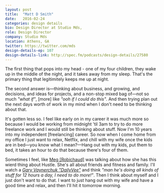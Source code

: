 ```yaml
---
layout: post
title:  "Matt D Smith"
date:   2016-02-24
categories: design details
bio: Design Director at Studio Mds,
role: Design Director
company: Studio Mds
location: Athens, GA
twitter: https://twitter.com/mds
design-details-ep: 107
design-details-link: http://spec.fm/podcasts/design-details/27580
---
```


The first thing that pops into my head - one of my four children, they wake up in the middle of the night, and it takes away from my sleep. That's the primary thing that legitimitely keeps me up at night.

The second answer is—thinking about business, and growing, and decisions, and ideas for projects, and a non-stop mixed bag of—not so much _"what if"_, [more] like _"ooh if I could do this"_. And then trying plan out the next days worth of work in my mind when I don't need to be thinking about that.

It's gotten less so. I feel like early on in my career it was much more so because I would be working from midnight 'til 3am to try to do more freelance work and I would still be thinking about stuff. Now I'm 10 years into my independent [freelancing] career. So now when I come home from my office I just want to relax, Netflix, and chill with my wife once the kids are in bed—you know what I mean?—Hang out with my kids, put them to bed, it takes an hour to do that because there's four of them.

Sometimes I feel, like [Meg [Robichaud]](/design/details/2016/02/22/meg-robichaud) was talking about how she has this wierd thing about Hustle. She's all about friends and fitness and family. I'll watch a _[Gary Vaynerchuk "DailyVee"](https://www.garyvaynerchuk.com/category/dailyvee/)_ and think _"man he's doing all kinds of stuff for 12 hours a day, I need to do more!"_. Then I think about myself and I just don't want to do that. I want to just hang out with my wife and have a good time and relax, and then I'll hit it tomorrow morning.
